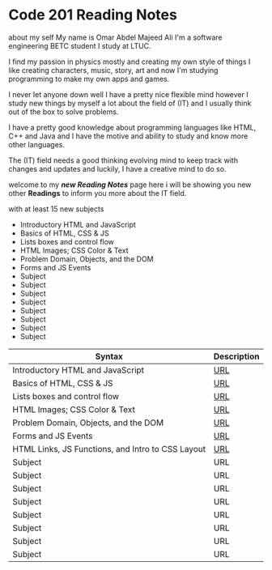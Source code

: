 # Code 201 Reading Notes

about my self My name is Omar Abdel Majeed Ali I'm a software engineering BETC student I study at LTUC.

I find my passion in physics mostly and creating my own style of things I like creating characters, music, story, art and now I'm studying programming to make my own apps and games.

I never let anyone down well I have a pretty nice flexible mind however I study new things by myself a lot about the field of (IT) and I usually think out of the box to solve problems.

I have a pretty good knowledge about programming languages like HTML, C++ and Java and I have the motive and ability to study and know more other languages.

The (IT) field needs a good thinking evolving mind to keep track with changes and updates and luckily, I have a creative mind to do so.

welcome to my ***new Reading Notes*** page here i will be showing you new other **Readings** to inform you more about the IT field.

with at least 15 new subjects

+ Introductory HTML and JavaScript
+ Basics of HTML, CSS & JS
+ Lists boxes and control flow
+ HTML Images; CSS Color & Text
+ Problem Domain, Objects, and the DOM
+ Forms and JS Events
+ Subject
+ Subject
+ Subject
+ Subject
+ Subject
+ Subject
+ Subject
+ Subject

| Syntax      | Description |
| ----------- | ----------- |
| Introductory HTML and JavaScript     | [URL](https://omaxrali.github.io/ReadingNotes2/class-01)         |
| Basics of HTML, CSS & JS     | [URL](https://omaxrali.github.io/ReadingNotes2/class-02)         |
| Lists boxes and control flow    | [URL](https://omaxrali.github.io/ReadingNotes2/class-03)         |
| HTML Images; CSS Color & Text     | [URL](https://omaxrali.github.io/ReadingNotes2/class-04)         |
| Problem Domain, Objects, and the DOM  | [URL](https://omaxrali.github.io/ReadingNotes2/class-05)         |
| Forms and JS Events     | [URL](https://omaxrali.github.io/ReadingNotes2/class-06)         |
| HTML Links, JS Functions, and Intro to CSS Layout     | [URL](https://omaxrali.github.io/ReadingNotes2/class-07)         |
| Subject     | URL         |
| Subject     | URL         |
| Subject     | URL         |
| Subject     | URL         |
| Subject     | URL         |
| Subject     | URL         |
| Subject     | URL         |
| Subject     | URL         |
